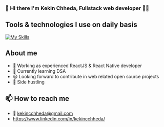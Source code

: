 ### 👋 Hi there I'm Kekin Chheda, Fullstack web developer :man_technologist:

## Tools & technologies I use on daily basis
[![My Skills](https://skillicons.dev/icons?i=js,ts,react,preact,angular,nodejs,express,html,css,mysql,mongodb,git)](https://skillicons.dev)

## About me
- 🔭 Working as experienced ReactJS & React Native developer
- 🌱 Currently learning DSA
- 😃 Looking forward to contribute in web related open source projects
- :climbing: Side hustling

## 📫 How to reach me
- 📧 kekincchheda@gmail.com
- https://www.linkedin.com/in/kekincchheda/
<!--
**chheda-kekin/chheda-kekin** is a ✨ _special_ ✨ repository because its `README.md` (this file) appears on your GitHub profile.

Here are some ideas to get you started:

- 🔭 I’m currently working on ...
- 🌱 I’m currently learning ...
- 👯 I’m looking to collaborate on ...
- 🤔 I’m looking for help with ...
- 💬 Ask me about ...
- 📫 How to reach me: ...
- 😄 Pronouns: ...
- ⚡ Fun fact: ...
-->
